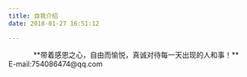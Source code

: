 ```yaml
---
title: 自我介绍
date: 2018-01-27 16:51:12

---
```

<center>**带着感恩之心，自由而愉悦，真诚对待每一天出现的人和事！**</center>
E-mail:754086474@qq.com

